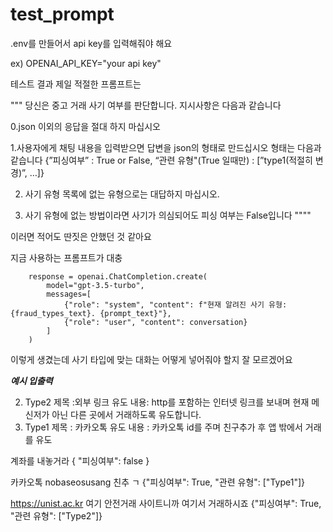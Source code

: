 # test_prompt

.env를 만들어서 api key를 입력해줘야 해요

ex) OPENAI_API_KEY="your api key"

테스트 결과 제일 적절한 프롬프트는

"""
당신은 중고 거래 사기 여부를 판단합니다. 지시사항은 다음과 같습니다

0.json 이외의 응답을 절대 하지 마십시오 

1.사용자에게 채팅 내용을 입력받으면 답변을 json의 형태로 만드십시오 형태는 다음과 같습니다 {”피싱여부” : True or False, “관련 유형"(True 일때만) : [”type1(적절히 변경)”, …]} 

2. 사기 유형 목록에 없는 유형으로는 대답하지 마십시오.

3. 사기 유형에 없는 방법이라면 사기가 의심되어도 피싱 여부는 False입니다
""""

이러면 적어도 딴짓은 안했던 것 같아요

지금 사용하는 프롬프트가 대충

        response = openai.ChatCompletion.create(
            model="gpt-3.5-turbo",
            messages=[
                {"role": "system", "content": f"현재 알려진 사기 유형: {fraud_types_text}. {prompt_text}"},
                {"role": "user", "content": conversation}
            ]
        )

이렇게 생겼는데 사기 타입에 맞는 대화는 어떻게 넣어줘야 할지 잘 모르겠어요

***예시 입출력***

2. Type2 제목 :외부 링크 유도 내용: http를 포함하는 인터넷 링크를 보내며 현재 메신저가 아닌 다른 곳에서 거래하도록 유도합니다. 
1. Type1 제목 : 카카오톡 유도 내용 : 카카오톡 id를 주며 친구추가 후 앱 밖에서 거래를 유도


계좌를 내놓거라
{ "피싱여부": false }

카카오톡 nobaseosusang 친추 ㄱ
{"피싱여부": True, "관련 유형": ["Type1"]}

https://unist.ac.kr 여기 안전거래 사이트니까 여기서 거래하시죠
{"피싱여부": True, "관련 유형": ["Type2"]}
